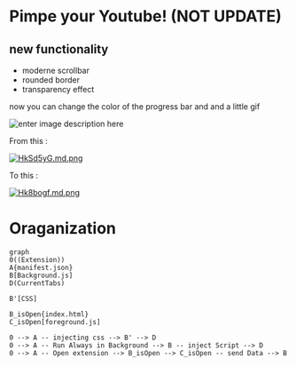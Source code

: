 # Pimpe your Youtube! (NOT UPDATE)

## new functionality 
- moderne scrollbar
- rounded border
- transparency effect

now you can change the color of the progress bar and and a little gif

![enter image description here](https://zupimages.net/up/23/06/voro.png)

 From this :
 
[![HkSd5yG.md.png](https://iili.io/HkSd5yG.md.png)](https://freeimage.host/i/HkSd5yG)

 To this :

[![Hk8bogf.md.png](https://iili.io/Hk8bogf.md.png)](https://freeimage.host/i/Hk8bogf)

# Oraganization

```mermaid
graph 
0((Extension))
A{manifest.json}
B[Background.js]
D(CurrentTabs)

B'[CSS]

B_isOpen{index.html}
C_isOpen[foreground.js]

0 --> A -- injecting css --> B' --> D
0 --> A -- Run Always in Background --> B -- inject Script --> D
0 --> A -- Open extension --> B_isOpen --> C_isOpen -- send Data --> B
```


